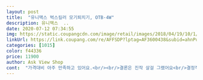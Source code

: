 ```yaml
---
layout: post 
title:  "유니맥스 벅스킬러 모기퇴치기, OTB-4W" 
description: 유니맥스  ..
date: 2020-07-12 07:34:55 
img: https://static.coupangcdn.com/image/retail/images/2018/04/19/10/1/aab8f40e-0e6f-4d54-acb1-aa49e5fb1f84.jpg 
linkUrl: https://link.coupang.com/re/AFFSDP?lptag=AF3600438&subid=ahnPublicAsk&pageKey=83840624&itemId=266129012&vendorItemId=3644862617&traceid=V0-113-78d3942a2d35d2ee 
categories: [1015] 
color: f44336 
price: 11900 
author: Ask View Shop 
cont:  "가격대비 아주 만족하고 있어요.<br/><br/>결론은 진작 살걸 그랬어요<br/>결정적으로 날파리가 이렇게 많다보니 밤에 자면서 자꾸 저도 모르게 벌레를 먹는것같은 더러운 기분마저 들어서 2주정도 시달리다가 이걸 구매했어요<br/>그래도 불안해서 계속 켜두고는 있습니다 ㅋㅋ이틀에 한번정도 타닥 소리가 나긴 해요<br/>그래도 이주정도 사용했는데 가격대비 대만족이예요.<br/><br/>그리고 한 3<br/> -4일 되니까 타닥 소리가 서서히 줄어들기 시작하더라구요(이때쯤 화장실 세면대와 하수구, 부엌 싱크대에 가루로 된 클리너 사서 붓고 한번 뜨거운 물도 싹 부어줬어요!)<br/>극혐이라 사진 안찍으려다가 인증으로 일부만 올립니다ㅜ 저번 겨울이 너무 따뜻해서 벌레유충들이 많이 죽지 않아 올해 벌레가 많다고 하더라구요ㅠ<br/>근데 큰놈이 걸리면 그럴수 있다고 하더라구요<br/>날 따뜻해지니 날파리가 너무 생겨서 구매했어요.<br/><br/>날파리 잡는데에 대박이에요 추천합니다<br/>날파리가 사람을 넘 안무서워해서 콧구멍을 제 집 드나들듯이 자꾸 침투해서 알레르기 발동해서 잠못자는 스트레스에 구매하게 됬는데요.<br/> 잠잘 때 불 다 끄고 딱 저거 키고 잔 후 부터 콧구멍 침투사건은 사라져서 편안하게 자고 있어서 너무 좋아요.<br/><br/>날파리새끼들이 짝짓기하면서 제 눈앞을 유유히 날아다니는데 개빡침을 느낀게 한두번이 아니었습니다<br/>낮에는 별효과 없을걸로 추정됨니다.<br/><br/>낮에는 제가봐도 빛이 집중이 안되는게 벌래들도 같을것 같아요.<br/><br/>다만 기분인지 작은 벌래들은 사라졌습니다.<br/><br/>매일 잡았댔고 특히 저녁에 많더라구요 밤에 자기전에 노란 스탠드 불빛을 약하게 틀어놓으면 그쪽으로 모여드길래 최소 10마리30마리씩 잡고 잠들었는데도 그 다음날 저녁되면 또 그만큼 생기는 매직... <br/><br/>모기는 그냥 타사제품 홈매트 처리로 하고 있구요.<br/><br/>모기에는 효과가 전혀 없다, 날파리에는 효과가 좋다는 불평 혹은 추천 글이 많더라구요<br/>무드등으로도 충분히 값어치는 한걸로 불다꺼도 집의 윤곽이 다 식별할 수 있습니다.<br/><br/>무튼 타닥<br/> - 소리는 계속 들렸고 타는 냄새도 종종 나구요, 근데 잡힐때 소리가 너무 커서 잠에서 깬적도 많아요 불빛때문에 눈부시기도 해서 침대와 조금 먼 화장실 앞으로 이동시켜놨습니다<br/>밑에 통 여니까 와우... <br/> 사체가 엄청 많더라구욬ㅋㅋㅋ 그리고 본체 들구 탁탁 바닥에 쳐서 구석구석에 끼인것까지 정리했습니다<br/>밤에는 파란빛이 밝아서 효과가 있을것 같구요.<br/><br/>벌래가 아주 많지 않아서 잡지는 못했어요.<br/><br/>벌래비울때 강전의 위험이 있다는데 그러진 않을걸로 보입니다.<br/><br/>수면시 아주 쾌적해요.<br/><br/>원룸에 사는데 갑자기 어느순간부터 작은 초파리가 한두마리 보이더니 기하급수적으로 늘어나 너무 스트레스 였어요<br/>원체 날파리가 집에 많다보니 하루에 한번 청소를 해줘야하는게 살짝 번거로워요.<br/><br/>은은한 파란빛 눈의 피로도 적고 괜찮아요.<br/><br/>이 집에 오래 살았는데 이런적 처음이었어요 분명 이정도면 어디선가 알을 깠을거 같은데 집 아무리 뒤져봐도 안보였구요<br/>일단 컴팩트 해서 좋네요.<br/><br/>잘 때 스트레스가 해결 되서 넘 행복해요.<br/><br/>저의 목표는 날파리였기 때문에 반신반의 하며 샀고, 가격은 쿠팡이 좀 비싸긴 한데 저는 한시가 급하고 너무 스트레스라 배송일만 보고 샀습니다<br/>지금 청소하고 이건 정말 후기를 써야겠다 싶어 이렇게 처음으로 장문의 후기글 쓰네요<br/>지금은 언제 그랬냐는 듯이 날파리 싹 사라졌습니다ㅠㅠ 행복해요<br/>집어디에 두어도 잘 어울리고 눈에 거슬리지 않아요.<br/><br/>집이 저층이라서 가끔 모기 파리 하루사리등 벌레가 있어서 구매하게 되었습니다.<br/><br/>처음에 방 중앙의 상 위에 켜두었는데 시간이 조금 지나자 뭔가 불꽃이 확 붙으면서 소리가 타닥 크게 들리더니 연기와 냄새가 솔솔 나서 좀 무서웠어요 불량인줄 알았습니다<br/>청소는 코드 빼고 철사에 걸린놈들은 처박아둔 안쓰는 아이브러쉬로 쓱쓱 쓸었구요<br/>청소할때 이쑤시개 필요할 듯 싶은데 없어서 면봉 뭉특한 끝부분 잘라서 나무쪽으로 선 부분 쓱삭쓱삭 들러붙은 시체를 처리해야하는 번거러움이 있어요.<br/><br/>코드선이 짧고 따로 전원버튼이 있는게 아니라서 콘센트 자체를 버튼있는걸루 구매해서 끄고키고 있구요.<br/><br/>파란등 주변으로 적기충격선을 감아놔 근처에 가면 지지직 이렇게 되는거죠.<br/><br/>하수구에 뜨거운물도 수차례 부어봤고 원래 창문 밤낮없이 잘 열어놓는데 날파리가 두려워 창문도 거의 안열었습니다ㅠ 진짜 환기도 못시키고 짜증났어요<br/>혹시 날파리때메 고생하시는분들은 이거 써봐도 괜찮으실거 같아요(물론 이거말고 배수구 클리너 쓴것도 시너지 효과가 되었다고 생각합니다)<br/>" 
---
```

